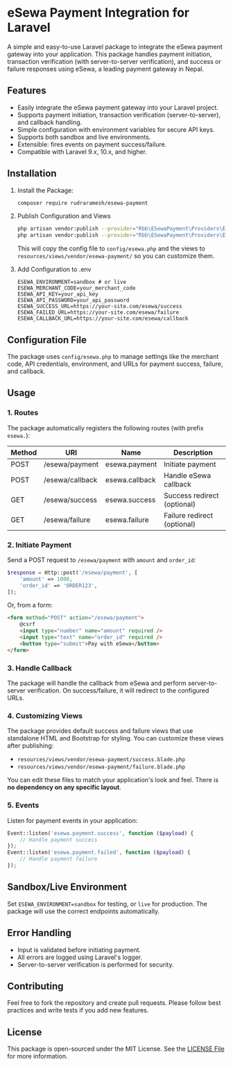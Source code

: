 # eSewa Payment Integration for Laravel

A simple and easy-to-use Laravel package to integrate the eSewa payment gateway into your application. This package handles payment initiation, transaction verification (with server-to-server verification), and success or failure responses using eSewa, a leading payment gateway in Nepal.

## Features
* Easily integrate the eSewa payment gateway into your Laravel project.
* Supports payment initiation, transaction verification (server-to-server), and callback handling.
* Simple configuration with environment variables for secure API keys.
* Supports both sandbox and live environments.
* Extensible: fires events on payment success/failure.
* Compatible with Laravel 9.x, 10.x, and higher.

## Installation
1.  Install the Package:
    ```bash
    composer require rudraramesh/esewa-payment
    ```

2. Publish Configuration and Views
   ```bash
   php artisan vendor:publish --provider="Rbb\ESewaPayment\Providers\ESewaPaymentServiceProvider" --tag=config
   php artisan vendor:publish --provider="Rbb\ESewaPayment\Providers\ESewaPaymentServiceProvider" --tag=views
   ```
   This will copy the config file to `config/esewa.php` and the views to `resources/views/vendor/esewa-payment/` so you can customize them.

3. Add Configuration to .env
   ```env
   ESEWA_ENVIRONMENT=sandbox # or live
   ESEWA_MERCHANT_CODE=your_merchant_code
   ESEWA_API_KEY=your_api_key
   ESEWA_API_PASSWORD=your_api_password
   ESEWA_SUCCESS_URL=https://your-site.com/esewa/success
   ESEWA_FAILED_URL=https://your-site.com/esewa/failure
   ESEWA_CALLBACK_URL=https://your-site.com/esewa/callback
   ```

## Configuration File
The package uses `config/esewa.php` to manage settings like the merchant code, API credentials, environment, and URLs for payment success, failure, and callback.

## Usage

### 1. Routes
The package automatically registers the following routes (with prefix `esewa.`):

| Method | URI                | Name             | Description                  |
|--------|--------------------|------------------|------------------------------|
| POST   | /esewa/payment     | esewa.payment    | Initiate payment             |
| POST   | /esewa/callback    | esewa.callback   | Handle eSewa callback        |
| GET    | /esewa/success     | esewa.success    | Success redirect (optional)  |
| GET    | /esewa/failure     | esewa.failure    | Failure redirect (optional)  |

### 2. Initiate Payment
Send a POST request to `/esewa/payment` with `amount` and `order_id`:

```php
$response = Http::post('/esewa/payment', [
    'amount' => 1000,
    'order_id' => 'ORDER123',
]);
```

Or, from a form:
```html
<form method="POST" action="/esewa/payment">
    @csrf
    <input type="number" name="amount" required />
    <input type="text" name="order_id" required />
    <button type="submit">Pay with eSewa</button>
</form>
```

### 3. Handle Callback
The package will handle the callback from eSewa and perform server-to-server verification. On success/failure, it will redirect to the configured URLs.

### 4. Customizing Views
The package provides default success and failure views that use standalone HTML and Bootstrap for styling. You can customize these views after publishing:
- `resources/views/vendor/esewa-payment/success.blade.php`
- `resources/views/vendor/esewa-payment/failure.blade.php`

You can edit these files to match your application's look and feel. There is **no dependency on any specific layout**.

### 5. Events
Listen for payment events in your application:

```php
Event::listen('esewa.payment.success', function ($payload) {
    // Handle payment success
});
Event::listen('esewa.payment.failed', function ($payload) {
    // Handle payment failure
});
```

## Sandbox/Live Environment
Set `ESEWA_ENVIRONMENT=sandbox` for testing, or `live` for production. The package will use the correct endpoints automatically.

## Error Handling
- Input is validated before initiating payment.
- All errors are logged using Laravel's logger.
- Server-to-server verification is performed for security.

## Contributing
Feel free to fork the repository and create pull requests. Please follow best practices and write tests if you add new features.

## License
This package is open-sourced under the MIT License. See the [LICENSE File](LICENSE) for more information.




